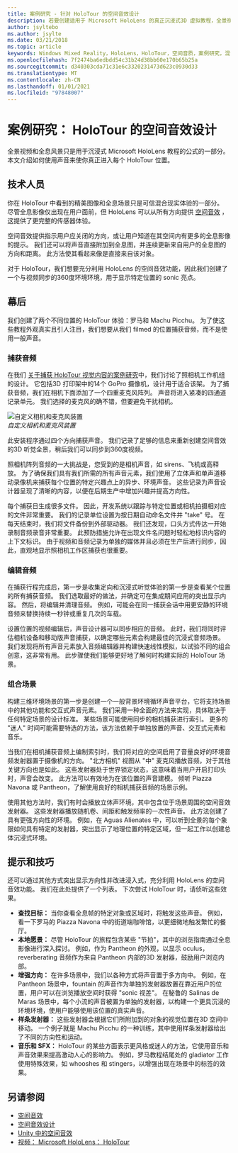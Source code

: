 ```yaml
---
title: 案例研究 - 针对 HoloTour 的空间音效设计
description: 若要创建适用于 Microsoft HoloLens 的真正沉浸式3D 虚拟教程，全景视频和全息版风景只是公式的一部分。
author: jsyltebo
ms.author: jsylte
ms.date: 03/21/2018
ms.topic: article
keywords: Windows Mixed Reality，HoloLens，HoloTour，空间音质，案例研究，混合现实耳机，windows Mixed Reality 耳机，虚拟现实耳机，HoloLens，MRTK，混合现实工具包，音频
ms.openlocfilehash: 7f2474ba6edbdd54c31b24d38bb60e170b65b25a
ms.sourcegitcommit: d340303cda71c31e6c3320231473d623c0930d33
ms.translationtype: MT
ms.contentlocale: zh-CN
ms.lasthandoff: 01/01/2021
ms.locfileid: "97848007"
---
```

# <a name="case-study-spatial-sound-design-for-holotour"></a>案例研究： HoloTour 的空间音效设计

全景视频和全息风景只是用于沉浸式 Microsoft HoloLens 教程的公式的一部分。 本文介绍如何使用声音来使你真正进入每个 HoloTour 位置。

## <a name="the-tech"></a>技术人员

你在 HoloTour 中看到的精美图像和全息场景只是可信混合现实体验的一部分。 尽管全息影像仅出现在用户面前，但 HoloLens 可以从所有方向提供 [空间音效](spatial-sound.md) ，这提供了更完整的传感器体验。

空间音效提供指示用户应关闭的方向，或让用户知道在其空间内有更多的全息影像的提示。 我们还可以将声音直接附加到全息图，并连续更新来自用户的全息图的方向和距离。 此方法使其看起来像是直接来自该对象。

对于 HoloTour，我们想要充分利用 HoloLens 的空间音效功能，因此我们创建了一个与视频同步的360度环境环境，用于显示特定位置的 sonic 亮点。

## <a name="behind-the-scenes"></a>幕后

我们创建了两个不同位置的 HoloTour 体验：罗马和 Machu Picchu。 为了使这些教程外观真实且引人注目，我们想要从我们 filmed 的位置捕获音频，而不是使用一般声音。

### <a name="capturing-the-audio"></a>捕获音频

在我们 [关于捕获 HoloTour 视觉内容的案例研究](../out-of-scope/case-study-capturing-and-creating-content-for-holotour.md)中，我们讨论了照相机工作机组的设计。 它包括3D 打印架中的14个 GoPro 摄像机，设计用于适合该架。 为了捕获音频，我们在相机下面添加了一个四重麦克风阵列。 声音将进入紧凑的四通道记录单元。 我们选择的麦克风的确不错，但要避免干扰相机。

![自定义相机和麦克风装置](images/camera-rig-microphones-300px.png)<br>
*自定义相机和麦克风装置*

此安装程序通过四个方向捕获声音。 我们记录了足够的信息来重新创建空间音效的3D 听觉全景，稍后我们可以同步到360度视频。

照相机阵列音频的一大挑战是，您受到的是相机声音，如 sirens、飞机或高释放。 为了确保我们具有我们所需的所有声音元素，我们使用了立体声和单声道移动录像机来捕获每个位置的特定兴趣点上的异步、环境声音。 这些记录为声音设计器呈现了清晰的内容，以便在后期生产中增加兴趣并提高方向性。

每个捕获日生成很多文件。 因此，开发系统以跟踪与特定位置或相机拍摄相对应的文件非常重要。 我们的记录单位设置为按日期自动命名文件并 "take" 号。 在每天结束时，我们将文件备份到外部驱动器。 我们还发现，口头方式传达一开始录制音频录音非常重要。 此预防措施允许在出现文件名问题时轻松地标识内容的上下文标识。 由于视频和音频记录为单独的媒体并且必须在生产后进行同步，因此，直观地显示照相机工作区捕获也很重要。

### <a name="editing-the-audio"></a>编辑音频

在捕获行程完成后，第一步是收集定向和沉浸式听觉体验的第一步是查看某个位置的所有捕获音频。 我们选取最好的做法，并确定可在集成期间应用的突出显示内容。 然后，将编辑并清理音频。 例如，可能会在同一捕获会话中用更安静的环境音频来替换持续一秒钟或重复几次的车载。

设置位置的视频编辑后，声音设计器可以同步相应的音频。 此时，我们将同时评估相机设备和移动版声音捕获，以确定哪些元素会构建最佳的沉浸式音频场景。 我们发现将所有声音元素放入音频编辑器并构建快速线性模拟，以试验不同的组合创意，这非常有用。 此步骤使我们能够更好地了解何时构建实际的 HoloTour 场景。

### <a name="assembling-the-scene"></a>组合场景

构建三维环境场景的第一步是创建一个一般背景环境循环声音平台，它将支持场景中的其他功能和交互式声音元素。 我们采用一种全面的方法来实现，具体取决于任何特定场景的设计标准。 某些场景可能使用同步的相机捕获进行索引。 更多的 "迷人" 时间可能需要特选的方法，该方法依赖于单独放置的声音、交互式元素和音乐。

当我们在相机捕获音频上编制索引时，我们将对应的空间启用了音量良好的环境音频发射器置于摄像机的方向。 "北方相机" 视图从 "中" 麦克风播放音频，对于其他关键方向也是如此。 这些发射器处于世界锁定状态，这意味着当用户开启打印头时，声音会改变。 此方法可以有效地为在该位置的声音建模。 倾听 Piazza Navona 或 Pantheon，了解使用良好的相机捕获音频的场景示例。

使用其他方法时，我们有时会播放立体声环境，其中包含位于场景周围的空间音效发射器。 这些发射器播放随机卷、间距和触发频率的一次性声音。 此方法创建了具有更强方向性的环境。 例如，在 Aguas Alienates 中，可以听到全景的每个象限如何具有特定的发射器，突出显示了地理位置的特定区域，但一起工作以创建总体沉浸式环境。

## <a name="tips-and-tricks"></a>提示和技巧

还可以通过其他方式突出显示方向性并改进浸入式，充分利用 HoloLens 的空间音效功能。 我们在此处提供了一个列表。 下次尝试 HoloTour 时，请侦听这些效果。
* **查找目标：** 当你查看全息帧的特定对象或区域时，将触发这些声音。 例如，看一下罗马的 Piazza Navona 中的街道端咖啡馆，以更细微地触发繁忙的餐厅。
* **本地愿景：** 尽管 HoloTour 的旅程包含某些 "节拍"，其中的浏览指南通过全息影像进行深入探讨。 例如，作为 Pantheon 的外观，以显示 oculus，reverberating 音频作为来自 Pantheon 内部的3D 发射器，鼓励用户浏览内部。
* **增强方向：** 在许多场景中，我们以各种方式将声音置于多方向中。 例如，在 Pantheon 场景中，fountain 的声音作为单独的发射器放置在靠近用户的位置，用户可以在浏览播放空间时获得 "sonic 视差"。 在秘鲁的 Salinas de Maras 场景中，每个小流的声音被置为单独的发射器，以构建一个更具沉浸的环境环境，使用户能够使用该位置的真实声音。
* **样条发射器：** 这些发射器会根据它们所附加到的对象的视觉位置在3D 空间中移动。 一个例子就是 Machu Picchu 的一种训练，其中使用样条发射器给出了不同的方向性和运动。
* **音乐和 SFX：** HoloTour 的某些方面表示更风格或迷人的方法，它使用音乐和声音效果来提高激动人心的影响力。 例如，罗马教程结尾处的 gladiator 工作使用特殊效果，如 whooshes 和 stingers，以增强出现在场景中的标签的效果。

## <a name="see-also"></a>另请参阅

* [空间音效](spatial-sound.md)
* [空间音效设计](spatial-sound-design.md)
* [Unity 中的空间音效](../develop/unity/spatial-sound-in-unity.md)
* [视频： Microsoft HoloLens： HoloTour](https://www.youtube.com/watch?v=pLd9WPlaMpY)
